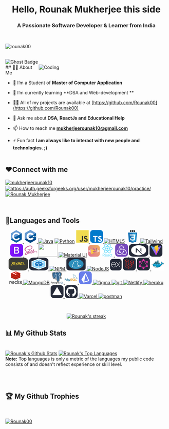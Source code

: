 



<h1 align="center">Hello, Rounak Mukherjee this side</h1>
<h3 align="center">A Passionate Software Developer & Learner from India</h3>
<br>
<p align="left"> <img src="https://komarev.com/ghpvc/?username=rounak00&label=Profile%20views&color=0e75b6&style=flat" alt="rounak00" /> </p>
<br>
<img src="https://img.shields.io/badge/ghost-000?style=for-the-badge&logo=ghost&logoColor=%23F7DF1E" alt="Ghost Badge" />
<br>
<img align="right" alt="Coding" width="400" src="https://media4.giphy.com/media/v1.Y2lkPTc5MGI3NjExMGpwcXQ4ZTF5ODU1eWRheW41djVzNjBiYXA4NWZ2cXp4aHlvcDNjeiZlcD12MV9pbnRlcm5hbF9naWZfYnlfaWQmY3Q9Zw/SWoSkN6DxTszqIKEqv/giphy.gif" >
## 🙋‍♂️ About Me

- 🔭 I’m a Student of **Master of Computer Application**

- 🌱 I’m currently learning **DSA and Web-development **

- 👨‍💻 All of my projects are available at [https://github.com/Rounak00](https://github.com/Rounak00)

- 💬 Ask me about **DSA, ReactJs and Educational Help**

- 📫 How to reach me **mukherjeerounak10@gmail.com**

- ⚡ Fun fact **I am always like to interact with new people and technologies. ;)**
<br><br>
## ❤Connect with me 
<p align="left" >
<a href="https://leetcode.com/Rounak_007/" target="_blank"><img align="center" src="https://raw.githubusercontent.com/rahuldkjain/github-profile-readme-generator/master/src/images/icons/Social/leet-code.svg" alt="mukherjeerounak10" height="30" width="40" /></a>
<a href="https://auth.geeksforgeeks.org/user/https://auth.geeksforgeeks.org/user/mukherjeerounak10/practice/" target="_blank"><img align="center" src="https://raw.githubusercontent.com/rahuldkjain/github-profile-readme-generator/master/src/images/icons/Social/geeks-for-geeks.svg" alt="https://auth.geeksforgeeks.org/user/mukherjeerounak10/practice/" height="30" width="40" /></a>
<a href="https://www.linkedin.com/in/rounak00/" target="_blank"><img align="center" src="https://raw.githubusercontent.com/rahuldkjain/github-profile-readme-generator/master/src/images/icons/Social/linked-in-alt.svg" alt="Rounak Mukherjee" height="30" width="40" /></a>
</p>
<br>

## 🚀Languages and Tools
<p align="center">
     <a href="https://www.cprogramming.com/" target="_blank" rel="noreferrer"> <img src="https://raw.githubusercontent.com/devicons/devicon/master/icons/c/c-original.svg" alt="c" width="40" height="40"/> </a> 
    <a href="https://www.w3schools.com/cpp/" target="_blank" rel="noreferrer"> <img src="https://raw.githubusercontent.com/devicons/devicon/master/icons/cplusplus/cplusplus-original.svg" alt="cplusplus" width="40" height="40"/> </a>
    <a href="https://www.oracle.com/java/" target="_blank" rel="noreferrer"><img src="https://raw.githubusercontent.com/danielcranney/readme-generator/main/public/icons/skills/java-colored.svg" width="36" height="36" alt="Java" /></a>
    <a href="https://www.python.org/" target="_blank" rel="noreferrer"><img src="https://raw.githubusercontent.com/danielcranney/readme-generator/main/public/icons/skills/python-colored.svg" width="36" height="36" alt="Python" /></a>
<a href="https://developer.mozilla.org/en-US/docs/Web/JavaScript" target="_blank" rel="noreferrer"> <img src="https://raw.githubusercontent.com/devicons/devicon/master/icons/javascript/javascript-original.svg" alt="javascript" width="40" height="40"/> </a> 
<a href="https://www.typescriptlang.org/" target="_blank" rel="noreferrer"> <img src="https://github.com/tandpfun/skill-icons/blob/main/icons/TypeScript.svg" alt="TypeScript" width="40" height="40"/> </a>
     <a href="https://developer.mozilla.org/en-US/docs/Glossary/HTML5" target="_blank" rel="noreferrer"><img src="https://raw.githubusercontent.com/danielcranney/readme-generator/main/public/icons/skills/html5-colored.svg" width="36" height="36" alt="HTML5" /></a>
    <a href="https://www.w3schools.com/css/" target="_blank" rel="noreferrer"> <img src="https://raw.githubusercontent.com/devicons/devicon/master/icons/css3/css3-original-wordmark.svg" alt="css3" width="40" height="40"/> </a> 
    <a href="https://tailwindcss.com/" target="_blank" rel="noreferrer"> <img src="https://www.vectorlogo.zone/logos/tailwindcss/tailwindcss-icon.svg" alt="Tailwind" width="40" height="40"/> </a>
    <a href="https://getbootstrap.com/" target="_blank" rel="noreferrer"> <img src="https://github.com/tandpfun/skill-icons/blob/main/icons/Bootstrap.svg" alt="Bootstrap" width="40" height="40"/> </a>
    <a href="https://sass-lang.com" target="_blank" rel="noreferrer"> <img src="https://raw.githubusercontent.com/devicons/devicon/master/icons/sass/sass-original.svg" alt="sass" width="40" height="40"/> </a>
     <a href="https://lesscss.org" target="_blank" rel="noreferrer"> <img src="https://github.com/tandpfun/skill-icons/blob/main/icons/Less-Dark.svg" width="60" height="40"/> </a>
<a href="https://mui.com/" target="_blank" rel="noreferrer"><img src="https://raw.githubusercontent.com/danielcranney/readme-generator/main/public/icons/skills/materialui-colored.svg" width="36" height="36" alt="Material UI" /></a>
<a href="https://styled-components.com/" target="_blank" rel="noreferrer"><img src="https://github.com/tandpfun/skill-icons/blob/main/icons/StyledComponents.svg" width="36" height="36" alt="Styled Components" /></a>
     <a href="https://reactjs.org/" target="_blank" rel="noreferrer"> <img src="https://raw.githubusercontent.com/devicons/devicon/master/icons/react/react-original-wordmark.svg" alt="react" width="40" height="40"/> </a>
 <a href="https://redux.js.org/" target="_blank" rel="noreferrer"> <img src="https://github.com/tandpfun/skill-icons/blob/main/icons/Redux.svg" alt="redux" width="40" height="40"/> </a>
 <a href="https://nextjs.io" target="_blank" rel="noreferrer"> <img src="https://github.com/tandpfun/skill-icons/blob/main/icons/NextJS-Dark.svg" alt="Next JS" width="60" height="40"/> </a>
<a href="https://vitejs.dev/" target="_blank" rel="noreferrer"> <img src="https://github.com/tandpfun/skill-icons/blob/main/icons/Vite-Dark.svg" alt="Vite" width="40" height="40"/> </a>
     <a href="https://babeljs.io" target="_blank" rel="noreferrer"> <img src="https://github.com/tandpfun/skill-icons/blob/main/icons/Babel.svg" alt="Babel" width="60" height="40"/> </a>
      <a href="https://webpack.js.org" target="_blank" rel="noreferrer"> <img src="https://github.com/tandpfun/skill-icons/blob/main/icons/Webpack-Dark.svg" alt="Webpack" width="60" height="40"/> </a>
     <a href="https://www.npmjs.com" target="_blank" rel="noreferrer"> <img src="https://github.com/tandpfun/skill-icons/blob/main/icons/Npm-Dark.svg" alt="NPM" width="60" height="40"/> </a>
     <a href="https://yarnpkg.com" target="_blank" rel="noreferrer"> <img src="https://github.com/tandpfun/skill-icons/blob/main/icons/Yarn-Dark.svg" alt="Yarn" width="60" height="40"/> </a>
    <a href="https://nodejs.org/en/" target="_blank" rel="noreferrer"><img src="https://raw.githubusercontent.com/danielcranney/readme-generator/main/public/icons/skills/nodejs-colored.svg" width="36" height="36" alt="NodeJS" /></a>
     <a href="https://expressjs.com/" target="_blank" rel="noreferrer"><img src="https://github.com/tandpfun/skill-icons/blob/main/icons/ExpressJS-Dark.svg" width="36" height="36" alt="Express" /></a>
            <a href="https://laravel.com/" target="_blank" rel="noreferrer"> <img src="https://github.com/tandpfun/skill-icons/blob/main/icons/Laravel-Dark.svg" alt="Laravel" width="40" height="40"/> </a>
            <a href="https://graphql.com/" target="_blank" rel="noreferrer"> <img src="https://github.com/tandpfun/skill-icons/blob/main/icons/GraphQL-Dark.svg" alt="GraphQL" width="40" height="40"/> </a>
     <a href="https://www.docker.com/" target="_blank" rel="noreferrer"> <img src="https://raw.githubusercontent.com/devicons/devicon/master/icons/docker/docker-original.svg" alt="Docker" width="40" height="40"/> </a> 
     <a href="https://redis.io" target="_blank" rel="noreferrer"> <img src="https://raw.githubusercontent.com/devicons/devicon/master/icons/redis/redis-original-wordmark.svg" alt="redis" width="40" height="40"/> </a>
     <a href="https://www.mongodb.com/" target="_blank" rel="noreferrer"><img src="https://raw.githubusercontent.com/danielcranney/readme-generator/main/public/icons/skills/mongodb-colored.svg" width="36" height="36" alt="MongoDB" /></a>
     <a href="https://www.postgresql.org" target="_blank" rel="noreferrer"> <img src="https://raw.githubusercontent.com/devicons/devicon/master/icons/postgresql/postgresql-original-wordmark.svg" alt="postgresql" width="40" height="40"/> </a>
    <a href="https://www.mysql.com/" target="_blank" rel="noreferrer"> <img src="https://raw.githubusercontent.com/devicons/devicon/master/icons/mysql/mysql-original-wordmark.svg" alt="mysql" width="40" height="40"/> </a>
     <a href="https://www.prisma.io/blog/prisma-online-data-browser-ejgg5c8p3u4x" target="_blank" rel="noreferrer"> <img src="https://github.com/tandpfun/skill-icons/blob/main/icons/Prisma.svg" alt="oracle" width="40" height="40"/> </a> 
    <a href="https://www.figma.com/" target="_blank" rel="noreferrer"> <img src="https://www.vectorlogo.zone/logos/figma/figma-icon.svg" alt="figma" width="40" height="40"/> </a> 
    <a href="https://git-scm.com/" target="_blank" rel="noreferrer"> <img src="https://www.vectorlogo.zone/logos/git-scm/git-scm-icon.svg" alt="git" width="40" height="40"/> </a>
     <a href="https://www.netlify.com" target="_blank" rel="noreferrer"> <img src="https://img.shields.io/badge/netlify-%23000000.svg?style=for-the-badge&logo=netlify&logoColor=#00C7B7" alt="Netlify" width="60" height="40"/> </a>
    <a href="https://heroku.com" target="_blank" rel="noreferrer"> <img src="https://www.vectorlogo.zone/logos/heroku/heroku-icon.svg" alt="heroku" width="40" height="40"/> </a>
       <a href="https://vercel.com/" target="_blank" rel="noreferrer"> <img src="https://github.com/tandpfun/skill-icons/blob/main/icons/Vercel-Dark.svg" alt="Varcel" width="40" height="40"/> </a>
       <a href="https://github.com" target="_blank" rel="noreferrer"> <img src="https://github.com/tandpfun/skill-icons/blob/main/icons/Github-Dark.svg" alt="Varcel" width="40" height="40"/> </a>
      <a href="https://bitbucket.org/product" target="_blank" rel="noreferrer"> <img src="https://github.com/tandpfun/skill-icons/blob/main/icons/BitBucket-Dark.svg" alt="Varcel" width="40" height="40"/> </a>
       <a href="https://postman.com" target="_blank" rel="noreferrer"> <img src="https://www.vectorlogo.zone/logos/getpostman/getpostman-icon.svg" alt="postman" width="40" height="40"/> </a>
     </p>
<br>
<p align="center">
    <a href="https://github.com/Rounak00/github-readme-streak-stats">
        <img title="🔥 Get streak stats for your profile at git.io/streak-stats" alt="Rounak's streak" src="https://github-readme-streak-stats.herokuapp.com/?user=Rounak00&theme=black-ice&hide_border=true&stroke=0000&background=060A0CD0"/>
    </a>
</p>

## 📊 My Github Stats

  <br/>
    <a href="https://github.com/Rounak00/github-readme-stats"><img alt="Rounak's Github Stats" src="https://github-readme-stats.vercel.app/api?username=Rounak00&show_icons=true&count_private=true&theme=react&hide_border=true&bg_color=0D1117" /></a>
  <a href="https://www.linkedin.com/in/rounak00/"><img alt="Rounak's Top Languages" src="https://github-readme-stats.vercel.app/api/top-langs/?username=Rounak00&langs_count=8&count_private=true&layout=compact&theme=react&hide_border=true&bg_color=0D1117" /></a>
  <br/>
  <b>Note:</b> Top languages is only a metric of the languages my public code consists of and doesn't reflect experience or skill level.



<br><br>
## 🏆 My Github Trophies
<br>
<p align="left"> <a href="https://github.com/ryo-ma/github-profile-trophy"><img src="https://github-profile-trophy.vercel.app/?username=rounak00" alt="Rounak00" /></a> </p>


